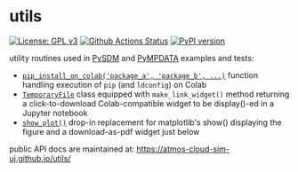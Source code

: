 # utils

[![License: GPL v3](https://img.shields.io/badge/License-GPL%20v3-blue.svg)](https://www.gnu.org/licenses/gpl-3.0.html)
[![Github Actions Status](https://github.com/atmos-cloud-sim-uj/utils/workflows/Pylint/badge.svg?branch=main)](https://github.com/atmos-cloud-sim-uj/utils/actions)
[![PyPI version](https://badge.fury.io/py/atmos-cloud-sim-uj-utils.svg)](https://pypi.org/project/atmos-cloud-sim-uj-utils)

utility routines used in [PySDM](https://github.com/atmos-cloud-sim-uj/PySDM) and [PyMPDATA](https://github.com/atmos-cloud-sim-uj/PyMPDATA) examples and tests:
- [``pip_install_on_colab('package_a', 'package_b', ...)``](https://atmos-cloud-sim-uj.github.io/utils/pip_install_on_colab.html) function handling execution of ``pip`` (and ``ldconfig``) on Colab 
- [``TemporaryFile``](https://atmos-cloud-sim-uj.github.io/utils/temporary_file.html) class equipped with ``make_link_widget()`` method returning a click-to-download Colab-compatible widget to be display()-ed in a Jupyter notebook
- [``show_plot()``](https://atmos-cloud-sim-uj.github.io/utils/show_plot.html) drop-in replacement for matplotlib's show() displaying the figure and a download-as-pdf widget just below

public API docs are maintained at: https://atmos-cloud-sim-uj.github.io/utils/
